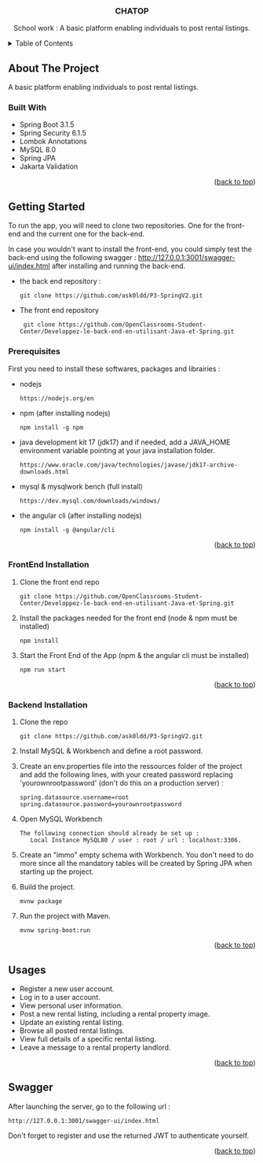 <a name="readme-top"></a>

<!-- PROJECT SHIELDS -->
<!--
*** I'm using markdown "reference style" links for readability.
*** Reference links are enclosed in brackets [ ] instead of parentheses ( ).
*** See the bottom of this document for the declaration of the reference variables
*** for contributors-url, forks-url, etc. This is an optional, concise syntax you may use.
*** https://www.markdownguide.org/basic-syntax/#reference-style-links
-->

<h3 align="center">CHATOP</h3>

<p align="center">
School work : A basic platform enabling individuals to post rental listings.
</p>



<!-- TABLE OF CONTENTS -->
<details>
  <summary>Table of Contents</summary>
  <ol>
    <li>
      <a href="#about-the-project">About The Project</a>
      <ul>
        <li><a href="#built-with">Built With</a></li>
      </ul>
    </li>
    <li>
      <a href="#getting-started">Getting Started</a>
      <ul>
        <li><a href="#prerequisites">Prerequisites</a></li>
        <li><a href="#frontend-installation">Frontend Installation</a></li>
        <li><a href="#backend-installation">Backend Installation</a></li>
      </ul>
    </li>
    <li><a href="#usages">Usages</a></li>
    <li><a href="#swagger">Swagger</a></li>
  </ol>
</details>



<!-- ABOUT THE PROJECT -->
## About The Project

A basic platform enabling individuals to post rental listings.



### Built With

* Spring Boot 3.1.5
* Spring Security 6.1.5
* Lombok Annotations
* MySQL 8.0
* Spring JPA
* Jakarta Validation

<p align="right">(<a href="#readme-top">back to top</a>)</p>


<!-- GETTING STARTED -->
## Getting Started

To run the app, you will need to clone two repositories. One for the front-end and the current one for the back-end.

In case you wouldn't want to install the front-end, you could simply test the back-end using the following swagger : http://127.0.0.1:3001/swagger-ui/index.html after installing and running the back-end.

* the back end repository :
   ```
   git clone https://github.com/ask0ldd/P3-SpringV2.git
   ```

* The front end repository
   ```
    git clone https://github.com/OpenClassrooms-Student-Center/Developpez-le-back-end-en-utilisant-Java-et-Spring.git
   ```

### Prerequisites

First you need to install these softwares, packages and librairies :

* nodejs
   ```
   https://nodejs.org/en
   ```
  
* npm (after installing nodejs)
    ```
    npm install -g npm
    ```
  
* java development kit 17 (jdk17) and if needed, add a JAVA_HOME environment variable pointing at your java installation folder. 
   ```
   https://www.oracle.com/java/technologies/javase/jdk17-archive-downloads.html
   ```
  
* mysql & mysqlwork bench (full install)
   ```
   https://dev.mysql.com/downloads/windows/
   ```

* the angular cli (after installing nodejs)
    ```
    npm install -g @angular/cli
    ```
  
<p align="right">(<a href="#readme-top">back to top</a>)</p>



### FrontEnd Installation

1. Clone the front end repo
   ```
   git clone https://github.com/OpenClassrooms-Student-Center/Developpez-le-back-end-en-utilisant-Java-et-Spring.git
   ```

2. Install the packages needed for the front end (node & npm must be installed)
   ```
   npm install
   ```
   
3. Start the Front End of the App (npm & the angular cli must be installed)
    ```
    npm run start
    ```
   
<p align="right">(<a href="#readme-top">back to top</a>)</p>



### Backend Installation

1. Clone the repo
   ```
   git clone https://github.com/ask0ldd/P3-SpringV2.git
   ```
2. Install MySQL & Workbench and define a root password.

3. Create an env.properties file into the ressources folder of the project and add the following lines, with your created password replacing 'yourownrootpassword' (don't do this on a production server) :
    ```
    spring.datasource.username=root
    spring.datasource.password=yourownrootpassword
    ```
4. Open MySQL Workbench
    ```
    The following connection should already be set up : 
       Local Instance MySQL80 / user : root / url : localhost:3306.
    ```
5. Create an "immo" empty schema with Workbench. You don't need to do more since all the mandatory tables will be created by Spring JPA when starting up the project.

6. Build the project.
    ```
    mvnw package
    ```

7. Run the project with Maven.
    ```
    mvnw spring-boot:run
    ```

<p align="right">(<a href="#readme-top">back to top</a>)</p>


<!-- USAGE EXAMPLES -->
## Usages

* Register a new user account.
* Log in to a user account.
* View personal user information.
* Post a new rental listing, including a rental property image.
* Update an existing rental listing.
* Browse all posted rental listings.
* View full details of a specific rental listing.
* Leave a message to a rental property landlord.

<p align="right">(<a href="#readme-top">back to top</a>)</p>

<!-- SWAGGER -->
## Swagger

After launching the server, go to the following url :

    http://127.0.0.1:3001/swagger-ui/index.html

Don't forget to register and use the returned JWT to authenticate yourself.

<p align="right">(<a href="#readme-top">back to top</a>)</p>